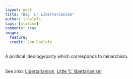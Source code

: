 ```yaml
---
layout: post
title: "Big 'L' Libertarianism"
author: jroelofs
tags: [statism]
comments: true
image:
  feature:
  credit: Jon Roelofs
---
```


A political ideology/party which corresponds to minarchism.

<br/>See also: [Libertarianism](/libertarianism), [Little 'L' libertarianism](/llittle-l-ibertarianism)

